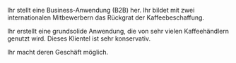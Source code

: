 Ihr stellt eine Business-Anwendung (B2B) her. Ihr bildet mit zwei internationalen Mitbewerbern das Rückgrat der Kaffeebeschaffung. 

Ihr erstellt eine grundsolide Anwendung, die von sehr vielen Kaffeehändlern genutzt wird. Dieses Klientel ist sehr konservativ.

Ihr macht deren Geschäft möglich.


